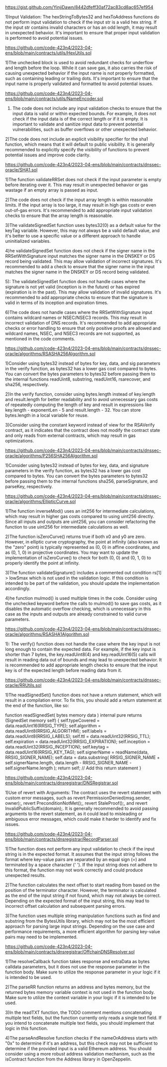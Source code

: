 https://gist.github.com/YinjiDawn/8442dfeff30af72ac83cd8ac657ef954

1)Input Validation: The hexStringToBytes32 and hexToAddress functions do not perform input validation to check if the input str is a valid hex string. If the input str contains invalid characters or has an odd length, it may result in unexpected behavior. It's important to ensure that proper input validation is performed to avoid potential issues.

https://github.com/code-423n4/2023-04-ens/blob/main/contracts/utils/HexUtils.sol

1)The unchecked block is used to avoid redundant checks for underflow and length before the loop. While it can save gas, it also carries the risk of causing unexpected behavior if the input name is not properly formatted, such as containing leading or trailing dots. It's important to ensure that the input name is properly validated and formatted to avoid potential issues.

https://github.com/code-423n4/2023-04-ens/blob/main/contracts/utils/NameEncoder.sol

1) The code does not include any input validation checks to ensure that the input data is valid or within expected bounds. For example, it does not check if the input data is of the correct length or if it is empty. It is important to validate and sanitize input data to prevent potential vulnerabilities, such as buffer overflows or other unexpected behavior.

2)The code does not include an explicit visibility specifier for the sha1 function, which means that it will default to public visibility. It is generally recommended to explicitly specify the visibility of functions to prevent potential issues and improve code clarity.

https://github.com/code-423n4/2023-04-ens/blob/main/contracts/dnssec-oracle/SHA1.sol

1)The function validateRRSet does not check if the input parameter is empty before iterating over it. This may result in unexpected behavior or gas wastage if an empty array is passed as input.

2)The code does not check if the input array length is within reasonable limits. If the input array is too large, it may result in high gas costs or even out-of-gas errors. It's recommended to add appropriate input validation checks to ensure that the array length is reasonable.

3)The validateSignedSet function uses bytes32(0) as a default value for the keyTag variable. However, this may not always be a valid default value, and it's better to use a specific value or a different approach to handle uninitialized variables.

4)he validateSignedSet function does not check if the signer name in the RRSetWithSignature input matches the signer name in the DNSKEY or DS record being validated. This may allow validation of incorrect signatures. It's recommended to add a check to ensure that the signer name in the input matches the signer name in the DNSKEY or DS record being validated.

5): The validateSignedSet function does not handle cases where the signature is not yet valid (inception is in the future) or has expired (expiration is in the past). This may allow validation of invalid signatures. It's recommended to add appropriate checks to ensure that the signature is valid in terms of its inception and expiration times.

6)The code does not handle cases where the RRSetWithSignature input contains wildcard names or NSEC/NSEC3 records. This may result in incorrect validation of DNS records. It's recommended to add appropriate checks or error handling to ensure that only positive proofs are allowed and wildcard names, NSEC, and NSEC3 records are not supported, as mentioned in the code comments.

https://github.com/code-423n4/2023-04-ens/blob/main/contracts/dnssec-oracle/algorithms/RSASHA256Algorithm.sol

1)Consider using bytes32 instead of bytes for key, data, and sig parameters in the verify function, as bytes32 has a lower gas cost compared to bytes. You can convert the bytes parameters to bytes32 before passing them to the internal functions readUint8, substring, readUint16, rsarecover, and sha256, respectively.

2)In the verify function, consider using bytes.length instead of key.length and result.length for better readability and to avoid unnecessary gas costs of repeatedly computing the length of key and result in expressions like key.length - exponentLen - 5 and result.length - 32. You can store bytes.length in a local variable for reuse.

3)Consider using the constant keyword instead of view for the RSAVerify contract, as it indicates that the contract does not modify the contract state and only reads from external contracts, which may result in gas optimizations.

https://github.com/code-423n4/2023-04-ens/blob/main/contracts/dnssec-oracle/algorithms/P256SHA256Algorithm.sol

1)Consider using bytes32 instead of bytes for key, data, and signature parameters in the verify function, as bytes32 has a lower gas cost compared to bytes. You can convert the bytes parameters to bytes32 before passing them to the internal functions sha256, parseSignature, and parseKey, respectively.

https://github.com/code-423n4/2023-04-ens/blob/main/contracts/dnssec-oracle/algorithms/EllipticCurve.sol

1)The function inverseMod() uses an int256 for intermediate calculations, which may result in higher gas costs compared to using uint256 directly. Since all inputs and outputs are uint256, you can consider refactoring the function to use uint256 for intermediate calculations as well.

2)The function isZeroCurve() returns true if both x0 and y0 are zero. However, in elliptic curve cryptography, the point at infinity (also known as the "zero" point) is typically represented as (0, 0) in affine coordinates, and as (0, 1, 0) in projective coordinates. You may want to update the implementation of isZeroCurve() to check for both (0, 0) and (0, 1, 0) to properly identify the point at infinity.

3)The function validateSignature() includes a commented out condition rs[1] > lowSmax which is not used in the validation logic. If this condition is intended to be part of the validation, you should update the implementation accordingly.

4)he function mulmod() is used multiple times in the code. Consider using the unchecked keyword before the calls to mulmod() to save gas costs, as it disables the automatic overflow checking, which is unnecessary in this case as the inputs and outputs are already constrained to valid curve parameters.

https://github.com/code-423n4/2023-04-ens/blob/main/contracts/dnssec-oracle/algorithms/RSASHA1Algorithm.sol

1): The verify() function does not handle the case where the key input is not long enough to contain the expected data. For example, if the key input is shorter than 7 bytes, the key.readUint8(4) and key.readUint16(5) calls will result in reading data out of bounds and may lead to unexpected behavior. It is recommended to add appropriate length checks to ensure that the input key is of the expected length before reading data from it.

https://github.com/code-423n4/2023-04-ens/blob/main/contracts/dnssec-oracle/RRUtils.sol

1)The readSignedSet() function does not have a return statement, which will result in a compilation error. To fix this, you should add a return statement at the end of the function, like so:

function readSignedSet(
    bytes memory data
) internal pure returns (SignedSet memory self) {
    self.typeCovered = data.readUint16(RRSIG_TYPE);
    self.algorithm = data.readUint8(RRSIG_ALGORITHM);
    self.labels = data.readUint8(RRSIG_LABELS);
    self.ttl = data.readUint32(RRSIG_TTL);
    self.expiration = data.readUint32(RRSIG_EXPIRATION);
    self.inception = data.readUint32(RRSIG_INCEPTION);
    self.keytag = data.readUint16(RRSIG_KEY_TAG);
    self.signerName = readName(data, RRSIG_SIGNER_NAME);
    self.data = data.substring(
        RRSIG_SIGNER_NAME + self.signerName.length,
        data.length - RRSIG_SIGNER_NAME - self.signerName.length
    );
    return self; // Add this return statement
}

https://github.com/code-423n4/2023-04-ens/blob/main/contracts/dnsregistrar/DNSRegistrar.sol

1)Use of revert with Arguments: The contract uses the revert statement with custom error messages, such as revert PermissionDenied(msg.sender, owner);, revert PreconditionNotMet();, revert StaleProof();, and revert InvalidPublicSuffix(domain);. It is generally recommended to avoid passing arguments to the revert statement, as it could lead to misleading or ambiguous error messages, which could make it harder to identify and fix issues.

https://github.com/code-423n4/2023-04-ens/blob/main/contracts/dnsregistrar/RecordParser.sol

1)The function does not perform any input validation to check if the input string is in the expected format. It assumes that the input string follows the format where key-value pairs are separated by an equal sign (=) and terminated by a space character (' '). If the input string does not adhere to this format, the function may not work correctly and could produce unexpected results.

2)The function calculates the next offset to start reading from based on the position of the terminator character. However, the terminator is calculated as the end of the input string if not found, which may not always be correct. Depending on the expected format of the input string, this may lead to incorrect offset calculation and subsequent parsing errors.

3)The function uses multiple string manipulation functions such as find and substring from the BytesUtils library, which may not be the most efficient approach for parsing large input strings. Depending on the use case and performance requirements, a more efficient algorithm for parsing key-value pairs may need to be implemented.

https://github.com/code-423n4/2023-04-ens/blob/main/contracts/dnsregistrar/OffchainDNSResolver.sol

1)The resolveCallback function takes response and extraData as bytes calldata parameters, but it does not use the response parameter in the function body. Make sure to utilize the response parameter in your logic if it is intended to be used.

2)The parseRR function returns an address and bytes memory, but the returned bytes memory variable context is not used in the function body. Make sure to utilize the context variable in your logic if it is intended to be used.

3)In the readTXT function, the TODO comment mentions concatenating multiple text fields, but the function currently only reads a single text field. If you intend to concatenate multiple text fields, you should implement that logic in this function.

4)The parseAndResolve function checks if the nameOrAddress starts with "0x" to determine if it's an address, but this check may not be sufficient to determine if the provided input is a valid Ethereum address. You should consider using a more robust address validation mechanism, such as the isContract function from the Address library in OpenZeppelin.

